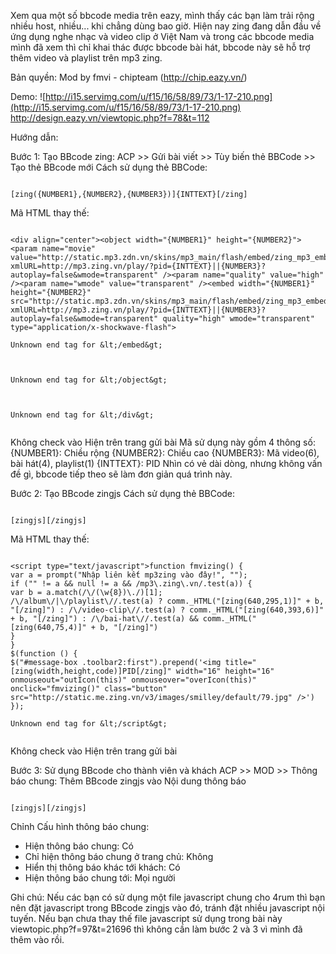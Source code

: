 Xem qua một số bbcode media trên eazy, mình thấy các bạn làm trải rộng nhiều host, nhiều... khi chẳng dùng bao giờ.
Hiện nay zing đang dẫn đầu về ứng dụng nghe nhạc và video clip ở Việt Nam và trong các bbcode media mình đã xem thì chỉ khai thác được bbcode bài hát, bbcode này sẽ hỗ trợ thêm video và playlist trên mp3 zing.

Bản quyền: Mod by fmvi - chipteam (http://chip.eazy.vn/)

Demo:
![http://i15.servimg.com/u/f15/16/58/89/73/1-17-210.png](http://i15.servimg.com/u/f15/16/58/89/73/1-17-210.png)
http://design.eazy.vn/viewtopic.php?f=78&t=112

Hướng dẫn:

Bước 1: Tạo BBcode zing:
ACP >> Gửi bài viết >> Tùy biến thẻ BBCode >> Tạo thẻ BBcode mới
Cách sử dụng thẻ BBCode:

```

[zing({NUMBER1},{NUMBER2},{NUMBER3})]{INTTEXT}[/zing]
```

Mã HTML thay thế:
```

<div align="center"><object width="{NUMBER1}" height="{NUMBER2}"><param name="movie" value="http://static.mp3.zdn.vn/skins/mp3_main/flash/embed/zing_mp3_embed_v1.3.swf?xmlURL=http://mp3.zing.vn/play/?pid={INTTEXT}||{NUMBER3}?autoplay=false&wmode=transparent" /><param name="quality" value="high" /><param name="wmode" value="transparent" /><embed width="{NUMBER1}" height="{NUMBER2}" src="http://static.mp3.zdn.vn/skins/mp3_main/flash/embed/zing_mp3_embed_v1.3.swf?xmlURL=http://mp3.zing.vn/play/?pid={INTTEXT}||{NUMBER3}?autoplay=false&wmode=transparent" quality="high" wmode="transparent" type="application/x-shockwave-flash">

Unknown end tag for &lt;/embed&gt;



Unknown end tag for &lt;/object&gt;



Unknown end tag for &lt;/div&gt;


```

Không check vào Hiện trên trang gửi bài
Mã sử dụng này gồm 4 thông số:
{NUMBER1}: Chiều rộng
{NUMBER2}: Chiều cao
{NUMBER3}: Mã video(6), bài hát(4), playlist(1)
{INTTEXT}: PID
Nhìn có vẻ dài dòng, nhưng không vấn đề gì, bbcode tiếp theo sẽ làm đơn giản quá trình này.

Bước 2: Tạo BBcode zingjs
Cách sử dụng thẻ BBCode:

```

[zingjs][/zingjs]

```
Mã HTML thay thế:

```

<script type="text/javascript">function fmvizing() {
var a = prompt("Nhập liên kết mp3zing vào đây!", "");
if ("" != a && null != a && /mp3\.zing\.vn/.test(a)) {
var b = a.match(/\/(\w{8})\./)[1];
/\/album\/|\/playlist\//.test(a) ? comm._HTML("[zing(640,295,1)]" + b, "[/zing]") : /\/video-clip\//.test(a) ? comm._HTML("[zing(640,393,6)]" + b, "[/zing]") : /\/bai-hat\//.test(a) && comm._HTML("[zing(640,75,4)]" + b, "[/zing]")
}
}
$(function () {
$("#message-box .toolbar2:first").prepend('<img title="[zing(width,height,code)]PID[/zing]" width="16" height="16" onmouseout="outIcon(this)" onmouseover="overIcon(this)" onclick="fmvizing()" class="button" src="http://static.me.zing.vn/v3/images/smilley/default/79.jpg" />')
});

Unknown end tag for &lt;/script&gt;


```

Không check vào Hiện trên trang gửi bài

Bước 3: Sử dụng BBcode cho thành viên và khách
ACP >> MOD >> Thông báo chung:
Thêm BBcode zingjs vào Nội dung thông báo

```

[zingjs][/zingjs]

```
Chỉnh Cấu hình thông báo chung:

  * Hiện thông báo chung: Có
  * Chỉ hiện thông báo chung ở trang chủ: Không
  * Hiển thị thông báo khác tới khách: Có
  * Hiện thông báo chung tới: Mọi người


Ghi chú:
Nếu các bạn có sử dụng một file javascript chung cho 4rum thì bạn nên đặt javascript trong BBcode zingjs vào đó, tránh đặt nhiều javascript nội tuyến.
Nếu bạn chưa thay thế file javascript sử dụng trong bài này viewtopic.php?f=97&t=21696 thì không cần làm bước 2 và 3 vì mình đã thêm vào rồi.